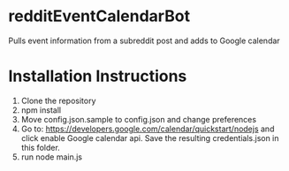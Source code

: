 # redditEventCalendarBot
Pulls event information from a subreddit post and adds to Google calendar

# Installation Instructions
1. Clone the repository 
2. npm install
3. Move config.json.sample to config.json and change preferences
4. Go to: https://developers.google.com/calendar/quickstart/nodejs and click enable Google calendar api. Save the resulting credentials.json in this folder.
5. run node main.js
